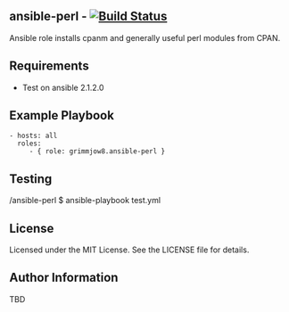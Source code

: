 ## ansible-perl - [![Build Status](https://travis-ci.org/grimmjow8/ansible-perl.png)](https://travis-ci.org/grimmjow8/ansible-perl)

Ansible role installs cpanm and generally useful perl modules from CPAN.

Requirements
------------

- Test on ansible 2.1.2.0

Example Playbook
----------------

    - hosts: all
      roles:
         - { role: grimmjow8.ansible-perl }


Testing
-------
<path>/ansible-perl $ ansible-playbook test.yml 


License
-------

Licensed under the MIT License. See the LICENSE file for details.

Author Information
------------------

TBD
